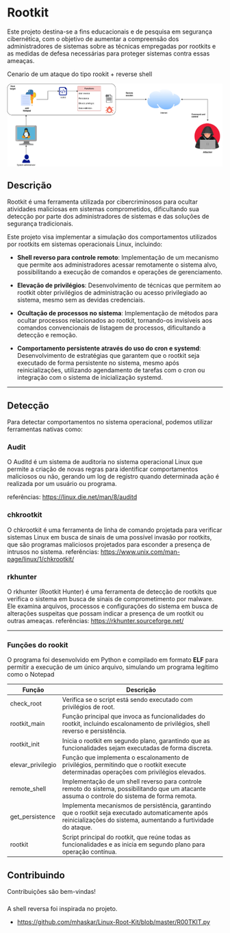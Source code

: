 
# Rootkit 
Este projeto destina-se a fins educacionais e de pesquisa em segurança cibernética, com o objetivo de aumentar a compreensão dos administradores de sistemas sobre as técnicas empregadas por rootkits e as medidas de defesa necessárias para proteger sistemas contra essas ameaças.



Cenario de um ataque do tipo rookit + reverse shell

![Rootkit Logo](https://github.com/carlossilva9867/rookit_for_linux/blob/master/img/example_rootkit_attack.png?raw=true)

  

## Descrição
Rootkit é uma ferramenta utilizada por cibercriminosos para ocultar atividades maliciosas em sistemas comprometidos, dificultando sua detecção por parte dos administradores de sistemas e das soluções de segurança tradicionais.

Este projeto visa implementar a simulação dos comportamentos utilizados por rootkits em sistemas operacionais Linux, incluindo:

- **Shell reverso para controle remoto**: Implementação de um mecanismo que permite aos administradores acessar remotamente o sistema alvo, possibilitando a execução de comandos e operações de gerenciamento.

- **Elevação de privilégios**: Desenvolvimento de técnicas que permitem ao rootkit obter privilégios de administração ou acesso privilegiado ao sistema, mesmo sem as devidas credenciais.

- **Ocultação de processos no sistema**: Implementação de métodos para ocultar processos relacionados ao rootkit, tornando-os invisíveis aos comandos convencionais de listagem de processos, dificultando a detecção e remoção.

- **Comportamento persistente através do uso do cron e systemd**: Desenvolvimento de estratégias que garantem que o rootkit seja executado de forma persistente no sistema, mesmo após reinicializações, utilizando agendamento de tarefas com o cron ou integração com o sistema de inicialização systemd.



---

## Detecção

Para detectar comportamentos no sistema operacional, podemos utilizar ferramentas nativas como:

### Audit

O Auditd é um sistema de auditoria no sistema operacional Linux que permite a criação de novas regras para identificar comportamentos maliciosos ou não, gerando um log de registro quando determinada ação é realizada por um usuário ou programa.

referências: https://linux.die.net/man/8/auditd
### chkrootkit

O chkrootkit é uma ferramenta de linha de comando projetada para verificar sistemas Linux em busca de sinais de uma possível invasão por rootkits, que são programas maliciosos projetados para esconder a presença de intrusos no sistema.
referências: https://www.unix.com/man-page/linux/1/chkrootkit/

### rkhunter

O rkhunter (Rootkit Hunter) é uma ferramenta de detecção de rootkits que verifica o sistema em busca de sinais de comprometimento por malware. Ele examina arquivos, processos e configurações do sistema em busca de alterações suspeitas que possam indicar a presença de um rootkit ou outras ameaças.
referências: https://rkhunter.sourceforge.net/

  
---
### Funções do rookit
O programa foi desenvolvido em Python e compilado em formato **ELF** para permitir a execução de um único arquivo, simulando um programa legítimo como o Notepad

| Função                 | Descrição                                                                                                                                                                   |
|------------------------|----------------------------------------------------------------------------------------------------------------------------------------------------------------------------|
| check_root             | Verifica se o script está sendo executado com privilégios de root.                                                                                                         |
| rootkit_main           | Função principal que invoca as funcionalidades do rootkit, incluindo escalonamento de privilégios, shell reverso e persistência.                                          |
| rootkit_init           | Inicia o rootkit em segundo plano, garantindo que as funcionalidades sejam executadas de forma discreta.                                                                   |
| elevar_privilegio      | Função que implementa o escalonamento de privilégios, permitindo que o rootkit execute determinadas operações com privilégios elevados.                                    |
| remote_shell           | Implementação de um shell reverso para controle remoto do sistema, possibilitando que um atacante assuma o controle do sistema de forma remota.                            |
| get_persistence        | Implementa mecanismos de persistência, garantindo que o rootkit seja executado automaticamente após reinicializações do sistema, aumentando a furtividade do ataque.       |
| rootkit                | Script principal do rootkit, que reúne todas as funcionalidades e as inicia em segundo plano para operação contínua.                                                       |



## Contribuindo

Contribuições são bem-vindas! 



### 
A shell reversa foi inspirada no projeto.
- https://github.com/mhaskar/Linux-Root-Kit/blob/master/R00TKIT.py
